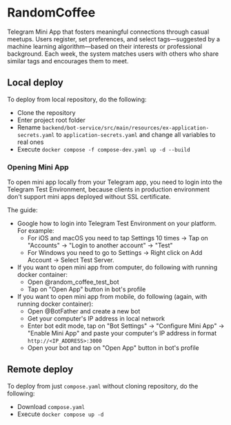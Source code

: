 # RandomCoffee

Telegram Mini App that fosters meaningful connections through casual meetups. Users register, set preferences, and select tags—suggested by a machine learning algorithm—based on their interests or professional background. Each week, the system matches users with others who share similar tags and encourages them to meet.

## Local deploy

To deploy from local repository, do the following:

- Clone the repository
- Enter project root folder
- Rename ```backend/bot-service/src/main/resources/ex-application-secrets.yaml``` to ```application-secrets.yaml``` and change all variables to real ones
- Execute ```docker compose -f compose-dev.yaml up -d --build```

### Opening Mini App

To open mini app locally from your Telegram app, you need to login into the Telegram Test Environment, because clients in production environment don't support mini apps deployed without SSL certificate.

The guide:

- Google how to login into Telegram Test Environment on your platform. For example:
    - For iOS and macOS you need to tap Settings 10 times -> Tap on "Accounts" -> "Login to another account" -> "Test"
    - For Windows you need to go to Settings -> Right click on Add Account -> Select Test Server.
- If you want to open mini app from computer, do following with running docker container:
    - Open @random_coffee_test_bot
    - Tap on "Open App" button in bot's profile
- If you want to open mini app from mobile, do following (again, with running docker container):
    - Open @BotFather and create a new bot
    - Get your computer's IP address in local network
    - Enter bot edit mode, tap on "Bot Settings" -> "Configure Mini App" -> "Enable Mini App" and paste your computer's IP address in format ```http://<IP_ADDRESS>:3000```
    - Open your bot and tap on "Open App" button in bot's profile

## Remote deploy

To deploy from just ```compose.yaml``` without cloning repository, do the following:

- Download ```compose.yaml```
- Execute ```docker compose up -d```
